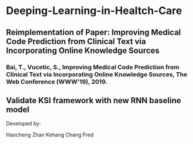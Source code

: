 # Deeping-Learning-in-Healtch-Care

## Reimplementation of Paper: Improving Medical Code Prediction from Clinical Text via Incorporating Online Knowledge Sources
### Bai, T., Vucetic, S., Improving Medical Code Prediction from Clinical Text via Incorporating Online Knowledge Sources, The Web Conference (WWW'19), 2019.

## Validate KSI framework with new RNN baseline model
Developed by:

Haocheng Zhan
Kehang Chang Fred
